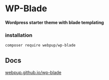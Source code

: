 # WP-Blade 
#### Wordpress starter theme with blade templating

### installation 
```bash 
composer require webpup/wp-blade
```

## Docs
[webpup.github.io/wp-blade](https://webpup.github.io/wp-blade)